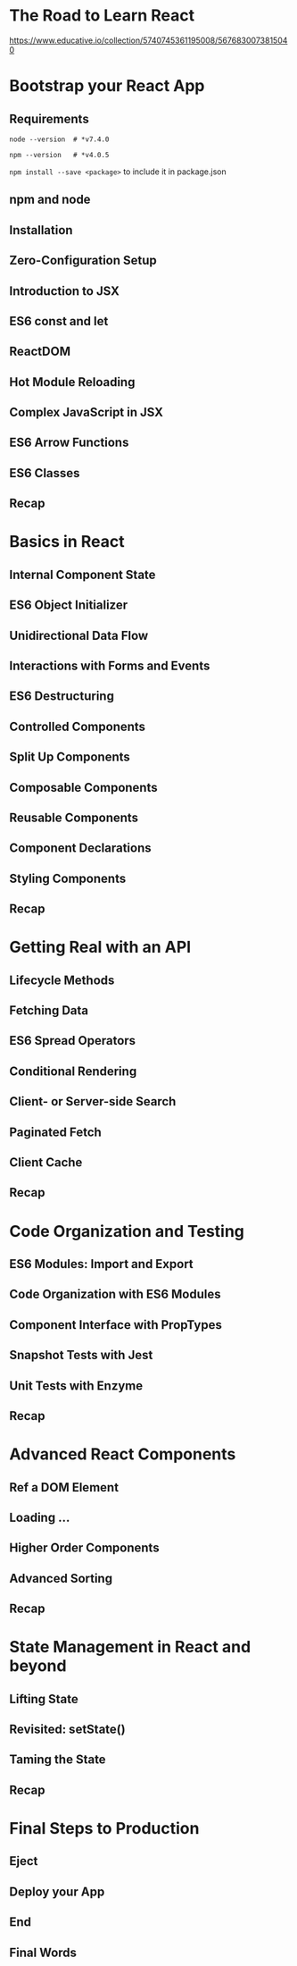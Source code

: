 # The Road to Learn React

https://www.educative.io/collection/5740745361195008/5676830073815040

#  Bootstrap your React App
##  Requirements

    node --version  # *v7.4.0

    npm --version   # *v4.0.5

`npm install --save <package>` to include it in package.json




##  npm and node
##  Installation
##  Zero-Configuration Setup
##  Introduction to JSX
##  ES6 const and let
##  ReactDOM
##  Hot Module Reloading
##  Complex JavaScript in JSX
##  ES6 Arrow Functions
##  ES6 Classes
##  Recap

#  Basics in React
##  Internal Component State
##  ES6 Object Initializer
##  Unidirectional Data Flow
##  Interactions with Forms and Events
##  ES6 Destructuring
##  Controlled Components
##  Split Up Components
##  Composable Components
##  Reusable Components
##  Component Declarations
##  Styling Components
##  Recap

#  Getting Real with an API
##  Lifecycle Methods
##  Fetching Data
##  ES6 Spread Operators
##  Conditional Rendering
##  Client- or Server-side Search
##  Paginated Fetch
##  Client Cache
##  Recap

#  Code Organization and Testing
##  ES6 Modules: Import and Export
##  Code Organization with ES6 Modules
##  Component Interface with PropTypes
##  Snapshot Tests with Jest
##  Unit Tests with Enzyme
##  Recap

#  Advanced React Components
##  Ref a DOM Element
##  Loading …
##  Higher Order Components
##  Advanced Sorting
##  Recap

#  State Management in React and beyond
##  Lifting State
##  Revisited: setState()
##  Taming the State
##  Recap

#  Final Steps to Production
##  Eject
##  Deploy your App
##  End
##  Final Words